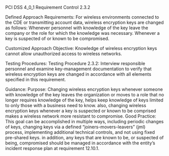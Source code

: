 PCI DSS 4_0_1 Requirement Control 2.3.2

Defined Approach Requirements:
For wireless environments connected to the CDE or transmitting account data, wireless encryption keys are changed as follows: Whenever personnel with knowledge of the key leave the company or the role for which the knowledge was necessary. Whenever a key is suspected of or known to be compromised.

Customized Approach Objective:
Knowledge of wireless encryption keys cannot allow unauthorized access to wireless networks.

Testing Procedures:
Testing Procedure 2.3.2: Interview responsible personnel and examine key-management documentation to verify that wireless encryption keys are changed in accordance with all elements specified in this requirement.

Guidance:
Purpose: Changing wireless encryption keys whenever someone with knowledge of the key leaves the organization or moves to a role that no longer requires knowledge of the key, helps keep knowledge of keys limited to only those with a business need to know. also, changing wireless encryption keys whenever a key is suspected or known to be comprised makes a wireless network more resistant to compromise. Good Practice: This goal can be accomplished in multiple ways, including periodic changes of keys, changing keys via a defined “joiners-movers-leavers” (jml) process, implementing additional technical controls, and not using fixed pre-shared keys. in addition, any keys that are known to be, or suspected of being, compromised should be managed in accordance with the entity’s incident response plan at requirement 12.10.1.